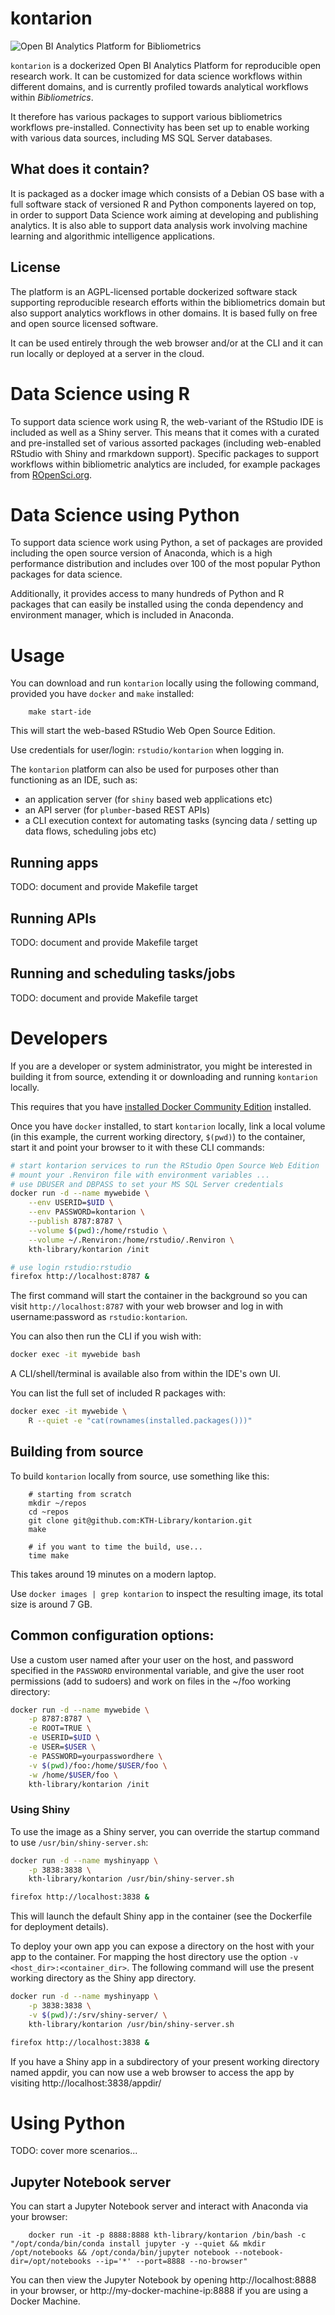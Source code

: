 # kontarion

![Open BI Analytics Platform for Bibliometrics](logo.png)

`kontarion` is a dockerized Open BI Analytics Platform for reproducible open research work. It can be customized for data science workflows within different domains, and is currently profiled towards analytical workflows within *Bibliometrics*. 

It therefore has various packages to support various bibliometrics workflows pre-installed. Connectivity has been set up to enable working with various data sources, including MS SQL Server databases. 

## What does it contain?

It is packaged as a docker image which consists of a Debian OS base with a full software stack of versioned R and Python components layered on top, in order to support Data Science work aiming at developing and publishing analytics. It is also able to support data analysis work involving machine learning and algorithmic intelligence applications. 

## License

The platform is an AGPL-licensed portable dockerized software stack supporting reproducible research efforts within the bibliometrics domain but also support analytics workflows in other domains. It is based fully on free and open source licensed software.

It can be used entirely through the web browser and/or at the CLI and it can run locally or deployed at a server in the cloud.

# Data Science using R

To support data science work using R, the web-variant of the RStudio IDE is included as well as a Shiny server. This means that it comes with a curated and pre-installed set of various assorted packages (including web-enabled RStudio with Shiny and rmarkdown support). Specific packages to support workflows within bibliometric analytics are included, for example packages from [ROpenSci.org](https://ROpenSci.org).

# Data Science using Python

To support data science work using Python, a set of packages are provided including the open source version of Anaconda, which is a high performance distribution and includes over 100 of the most popular Python packages for data science. 

Additionally, it provides access to many hundreds of Python and R packages that can easily be installed using the conda dependency and environment manager, which is included in Anaconda.

# Usage

You can download and run `kontarion` locally using the following command, provided you have `docker` and `make` installed:

		make start-ide

This will start the web-based RStudio Web Open Source Edition. 

Use credentials for user/login: `rstudio/kontarion` when logging in.

The `kontarion` platform can also be used for purposes other than functioning as an IDE, such as:

- an application server (for `shiny` based web applications etc)
- an API server (for `plumber`-based REST APIs)
- a CLI execution context for automating tasks (syncing data / setting up data flows, scheduling jobs etc)

## Running apps

TODO: document and provide Makefile target

## Running APIs

TODO: document and provide Makefile target

## Running and scheduling tasks/jobs

TODO: document and provide Makefile target

# Developers

If you are a developer or system administrator, you might be interested in building it from source, extending it or downloading and running `kontarion` locally.

This requires that you have [installed Docker Community Edition](https://docs.docker.com/v17.09/engine/installation/) installed.

Once you have `docker` installed, to start `kontarion` locally, link a local volume (in this example, the current working directory, `$(pwd)`) to the container, start it and point your browser to it with these CLI commands:

```bash
# start kontarion services to run the RStudio Open Source Web Edition
# mount your .Renviron file with environment variables ... 
# use DBUSER and DBPASS to set your MS SQL Server credentials
docker run -d --name mywebide \
	--env USERID=$UID \
	--env PASSWORD=kontarion \
	--publish 8787:8787 \
	--volume $(pwd):/home/rstudio \
	--volume ~/.Renviron:/home/rstudio/.Renviron \
	kth-library/kontarion /init

# use login rstudio:rstudio
firefox http://localhost:8787 &

```

The first command will start the container in the background so you can visit `http://localhost:8787` with your web browser and log in with username:password as `rstudio:kontarion`.

You can also then run the CLI if you wish with:

```bash
docker exec -it mywebide bash

```

A CLI/shell/terminal is available also from within the IDE's own UI.

You can list the full set of included R packages with:

```bash
docker exec -it mywebide \
	R --quiet -e "cat(rownames(installed.packages()))"

```

## Building from source

To build `kontarion` locally from source, use something like this:

		# starting from scratch
		mkdir ~/repos
		cd ~repos    
		git clone git@github.com:KTH-Library/kontarion.git
		make

		# if you want to time the build, use...
		time make
    
This takes around 19 minutes on a modern laptop.

Use `docker images | grep kontarion` to inspect the resulting image, its total size is around 7 GB.


## Common configuration options:

Use a custom user named after your user on the host, and password specified in the `PASSWORD` environmental variable, and give the user root permissions (add to sudoers) and work on files in the ~/foo working directory:

```bash
docker run -d --name mywebide \
	-p 8787:8787 \
	-e ROOT=TRUE \
	-e USERID=$UID \
	-e USER=$USER \
	-e PASSWORD=yourpasswordhere \
	-v $(pwd)/foo:/home/$USER/foo \
	-w /home/$USER/foo \
	kth-library/kontarion /init

```

### Using Shiny

To use the image as a Shiny server, you can override the startup command to use `/usr/bin/shiny-server.sh`:

```bash
docker run -d --name myshinyapp \
	-p 3838:3838 \
	kth-library/kontarion /usr/bin/shiny-server.sh

firefox http://localhost:3838 &

``` 

This will launch the default Shiny app in the container (see the Dockerfile for deployment details).

To deploy your own app you can expose a directory on the host with your app to the container. For mapping the host directory use the option `-v <host_dir>:<container_dir>`. The following command will use the present working directory as the Shiny app directory.

```bash
docker run -d --name myshinyapp \
	-p 3838:3838 \
	-v $(pwd)/:/srv/shiny-server/ \
	kth-library/kontarion /usr/bin/shiny-server.sh

firefox http://localhost:3838 &
```

If you have a Shiny app in a subdirectory of your present working directory named appdir, you can now use a web browser to access the app by visiting http://localhost:3838/appdir/

# Using Python

TODO: cover more scenarios...

## Jupyter Notebook server

You can start a Jupyter Notebook server and interact with Anaconda via your browser:

		docker run -it -p 8888:8888 kth-library/kontarion /bin/bash -c "/opt/conda/bin/conda install jupyter -y --quiet && mkdir /opt/notebooks && /opt/conda/bin/jupyter notebook --notebook-dir=/opt/notebooks --ip='*' --port=8888 --no-browser"

You can then view the Jupyter Notebook by opening http://localhost:8888 in your browser, or http://my-docker-machine-ip:8888 if you are using a Docker Machine.
